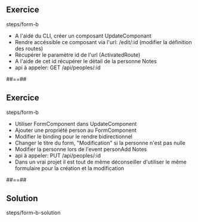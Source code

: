<!-- .slide: class="sfeir-bg-pink exercice" -->
## Exercice
<span class="bold center">steps/form-b</span>
<br>
- A l'aide du CLI, créer un composant UpdateComponant
- Rendre accéssible ce composant via l'url: /edit/:id (modifier la définition des routes)
- Récupérer le paramètre id de l'url (ActivatedRoute)
- A l'aide de cet id récupérer le détail de la personne
Notes
- api à appeler: GET /api/peoples/:id

##==##

<!-- .slide: class="sfeir-bg-pink exercice" -->
## Exercice
<span class="center bold">steps/form-b</span>
- Utiliser FormComponent dans UpdateComponent
- Ajouter une propriété person au FormComponent
- Modifier le binding pour le rendre bidirectionnel
- Changer le titre du form, "Modification" si la personne n'est pas nulle
- Modifier la personne lors de l'event personAdd 
Notes
- api à appeler: PUT /api/peoples/:id
- Dans un vrai projet il est tout de même déconseiller d'utiliser le même formulaire pour la création et la modification

##==##

<!-- .slide: class="sfeir-bg-blue exercice" -->
## Solution
<span class="full-center bold">steps/form-b-solution</span>
